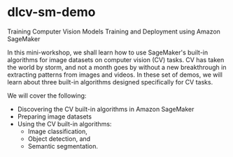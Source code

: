 # dlcv-sm-demo

Training Computer Vision Models Training and Deployment using Amazon SageMaker 

In this mini-workshop, we shall learn how to use SageMaker's built-in algorithms for image datasets on computer vision (CV) tasks. CV has taken the world by storm, and not a month goes by without
a new breakthrough in extracting patterns from images and videos. In these set of demos, we will learn about three built-in algorithms designed specifically for CV tasks.

We will cover the following:
- Discovering the CV built-in algorithms in Amazon SageMaker
- Preparing image datasets
- Using the CV built-in algorithms: 
  - Image classification, 
  - Object detection, and
  - Semantic segmentation.
